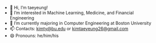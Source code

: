 - 👋 Hi, I’m taeyeung!
- 👀 I’m interested in Machine Learning, Medicine, and Financial Engineering
- 🌱 I’m currently majoring in Computer Engineering at Boston University
- 📫 Contacts: kimty@bu.edu or kimtaeyeung26@gmail.com
- 😄 Pronouns: he/him/his

<!---
taekim26/taekim26 is a ✨ special ✨ repository because its `README.md` (this file) appears on your GitHub profile.
You can click the Preview link to take a look at your changes.
--->
